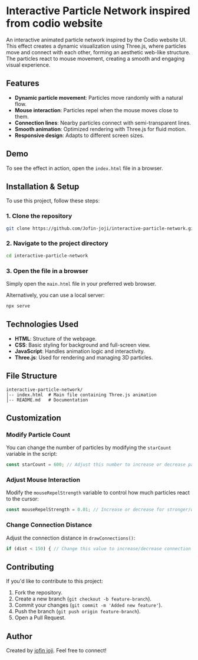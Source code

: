 # Interactive Particle Network inspired from codio website

An interactive animated particle network inspired by the Codio website UI. This effect creates a dynamic visualization using Three.js, where particles move and connect with each other, forming an aesthetic web-like structure. The particles react to mouse movement, creating a smooth and engaging visual experience.

## Features

- **Dynamic particle movement**: Particles move randomly with a natural flow.
- **Mouse interaction**: Particles repel when the mouse moves close to them.
- **Connection lines**: Nearby particles connect with semi-transparent lines.
- **Smooth animation**: Optimized rendering with Three.js for fluid motion.
- **Responsive design**: Adapts to different screen sizes.

## Demo

To see the effect in action, open the `index.html` file in a browser.

## Installation & Setup

To use this project, follow these steps:

### 1. Clone the repository

```sh
git clone https://github.com/Jofin-joji/interactive-particle-network.git
```

### 2. Navigate to the project directory

```sh
cd interactive-particle-network
```

### 3. Open the file in a browser

Simply open the `main.html` file in your preferred web browser.

Alternatively, you can use a local server:

```sh
npx serve
```

## Technologies Used

- **HTML**: Structure of the webpage.
- **CSS**: Basic styling for background and full-screen view.
- **JavaScript**: Handles animation logic and interactivity.
- **Three.js**: Used for rendering and managing 3D particles.

## File Structure

```
interactive-particle-network/
│-- index.html  # Main file containing Three.js animation
│-- README.md   # Documentation
```

## Customization

### Modify Particle Count

You can change the number of particles by modifying the `starCount` variable in the script:

```js
const starCount = 600; // Adjust this number to increase or decrease particles
```

### Adjust Mouse Interaction

Modify the `mouseRepelStrength` variable to control how much particles react to the cursor:

```js
const mouseRepelStrength = 0.01; // Increase or decrease for stronger/weaker repulsion
```

### Change Connection Distance

Adjust the connection distance in `drawConnections()`:

```js
if (dist < 150) { // Change this value to increase/decrease connection range
```

## Contributing

If you'd like to contribute to this project:

1. Fork the repository.
2. Create a new branch (`git checkout -b feature-branch`).
3. Commit your changes (`git commit -m 'Added new feature'`).
4. Push the branch (`git push origin feature-branch`).
5. Open a Pull Request.

## Author

Created by [jofin joji](https://github.com/Jofin-joji). Feel free to connect!
